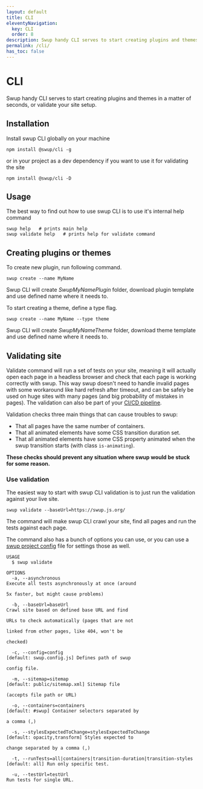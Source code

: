 ```yaml
---
layout: default
title: CLI
eleventyNavigation:
  key: CLI
  order: 8
description: Swup handy CLI serves to start creating plugins and themes in a matter of seconds, or validate your site setup
permalink: /cli/
has_toc: false
---
```


# CLI

Swup handy CLI serves to start creating plugins and themes in a matter of seconds, or validate your site setup.

## Installation

Install swup CLI globally on your machine

```shell
npm install @swup/cli -g
```

or in your project as a dev dependency if you want to use it for validating the site

```shell
npm install @swup/cli -D
```

## Usage

The best way to find out how to use swup CLI is to use it's internal help command

```shell
swup help   # prints main help
swup validate help   # prints help for validate command
```

## Creating plugins or themes

To create new plugin, run following command.

```shell
swup create --name MyName
```

Swup CLI will create _SwupMyNamePlugin_ folder, download plugin template and use defined name where it needs to.

To start creating a theme, define a type flag.

```shell
swup create --name MyName --type theme
```

Swup CLI will create _SwupMyNameTheme_ folder, download theme template and use defined name where it needs to.

## Validating site

Validate command will run a set of tests on your site, meaning it will actually open each page in a headless browser and check that each page is working correctly with swup.
This way swup doesn't need to handle invalid pages with some workaround like hard refresh after timeout, and can be safely be used on huge sites with many pages (and big probability of mistakes in pages).
The validation can also be part of your [CI/CD pipeline](/ci-cd).

Validation checks three main things that can cause troubles to swup:

- That all pages have the same number of containers.
- That all animated elements have some CSS transition duration set.
- That all animated elements have some CSS property animated when the swup transition starts (with class `is-animating`).

**These checks should prevent any situation where swup would be stuck for some reason.**

### Use validation

The easiest way to start with swup CLI validation is to just run the validation against your live site.

```shell
swup validate --baseUrl=https://swup.js.org/
```

The command will make swup CLI crawl your site, find all pages and run the tests against each page.

The command also has a bunch of options you can use, or you can use a [swup project config](/ci-cd) file for settings those as well.

```
USAGE
  $ swup validate

OPTIONS
  -a, --asynchronous                                                   Execute all tests asynchronously at once (around
                                                                       5x faster, but might cause problems)

  -b, --baseUrl=baseUrl                                                Crawl site based on defined base URL and find
                                                                       URLs to check automatically (pages that are not
                                                                       linked from other pages, like 404, won't be
                                                                       checked)

  -c, --config=config                                                  [default: swup.config.js] Defines path of swup
                                                                       config file.

  -m, --sitemap=sitemap                                                [default: public/sitemap.xml] Sitemap file
                                                                       (accepts file path or URL)

  -o, --containers=containers                                          [default: #swup] Container selectors separated by
                                                                       a comma (,)

  -s, --stylesExpectedToChange=stylesExpectedToChange                  [default: opacity,transform] Styles expected to
                                                                       change separated by a comma (,)

  -t, --runTests=all|containers|transition-duration|transition-styles  [default: all] Run only specific test.

  -u, --testUrl=testUrl                                                Run tests for single URL.
```
